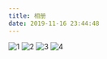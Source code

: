 ```yaml
---
title: 相册
date: 2019-11-16 23:44:48
---
```

![1](https://s2.ax1x.com/2019/11/16/MBbDZF.jpg)
![2](https://s2.ax1x.com/2019/11/16/MBbwrT.jpg)
![3](https://s2.ax1x.com/2019/11/16/MBbra4.jpg)
![4](https://s2.ax1x.com/2019/11/16/MBbdMV.jpg)

